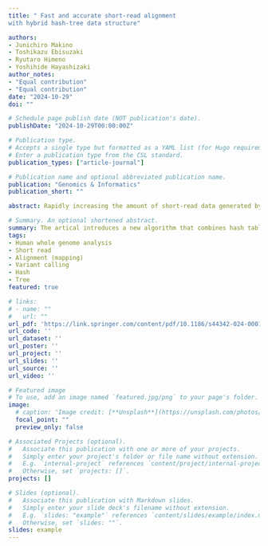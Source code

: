 ```yaml
---
title: " Fast and accurate short-read alignment 
with hybrid hash-tree data structure"

authors:
- Junichiro Makino
- Toshikazu Ebisuzaki
- Ryutaro Himeno
- Yoshihide Hayashizaki
author_notes:
- "Equal contribution"
- "Equal contribution"
date: "2024-10-29"
doi: ""

# Schedule page publish date (NOT publication's date).
publishDate: "2024-10-29T00:00:00Z"

# Publication type.
# Accepts a single type but formatted as a YAML list (for Hugo requirements).
# Enter a publication type from the CSL standard.
publication_types: ["article-journal"]

# Publication name and optional abbreviated publication name.
publication: "Genomics & Informatics"
publication_short: ""

abstract: Rapidly increasing the amount of short-read data generated by NGSs (new-generation sequencers) calls for the development of fast and accurate read alignment programs. The programs based on the hash table (BLAST) and Burrows-Wheeler transform (bwa-mem) are used, and the latter is known to give superior performance. We here present a new algorithm, a hybrid of hash table and suffix tree, which we designed to speed up the alignment of short reads against large reference sequences such as the human genome. The total turnaround time for processing one human genome sample (read depth of 30) is just 31 min with our system while that was more than 25 h with bwa-mem/gatk. The time for the aligner alone is 28 min for our system but around 2 h for bwa-mem. Our new algorithm is 4.4 times faster than bwa-mem while achieving similar accuracy. Variant calling and other downstream analyses after the alignment can be done with open-source tools such as SAMtools and Genome Analysis Toolkit (gatk) packages, as well as our own fast variant caller, which is well parallelized and much faster than gatk.

# Summary. An optional shortened abstract.
summary: The artical introduces a new algorithm that combines hash table and suffix tree techniques to significantly speed up the alignment of short-read NGS data against large reference genomes like the human genome. This algorithm reduces the processing time of a human genome sample from over 25 hours to just 31 minutes, achieving a 4.4-fold increase in speed while maintaining comparable accuracy to traditional methods. It also supports fast, efficient variant calling with existing open-source tools and a proprietary variant caller.
tags:
- Human whole genome analysis
- Short read
- Alignment (mapping)
- Variant calling
- Hash
- Tree
featured: true

# links:
# - name: ""
#   url: ""
url_pdf: 'https://link.springer.com/content/pdf/10.1186/s44342-024-00012-5.pdf'
url_code: ''
url_dataset: ''
url_poster: ''
url_project: ''
url_slides: ''
url_source: ''
url_video: ''

# Featured image
# To use, add an image named `featured.jpg/png` to your page's folder. 
image:
  # caption: 'Image credit: [**Unsplash**](https://unsplash.com/photos/jdD8gXaTZsc)'
  focal_point: ""
  preview_only: false

# Associated Projects (optional).
#   Associate this publication with one or more of your projects.
#   Simply enter your project's folder or file name without extension.
#   E.g. `internal-project` references `content/project/internal-project/index.md`.
#   Otherwise, set `projects: []`.
projects: []

# Slides (optional).
#   Associate this publication with Markdown slides.
#   Simply enter your slide deck's filename without extension.
#   E.g. `slides: "example"` references `content/slides/example/index.md`.
#   Otherwise, set `slides: ""`.
slides: example
---
```



